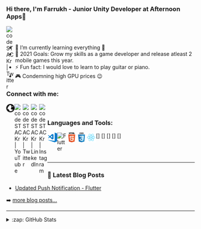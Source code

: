 ### Hi there, I'm Farrukh - Junior Unity Developer at Afternoon Apps👋

[<img align="left" alt="codeSTACKr | Twitter" width="22px" src="https://cdn.jsdelivr.net/npm/simple-icons@v3/icons/twitter.svg" />][twitter]

<br/>
<br/>

- 🌱 I’m currently learning everything 🤣
- 🥅 2021 Goals: Grow my skills as a game developer and release atleast 2 mobile games this year.
- ⚡ Fun fact: I would love to learn to play guitar or piano.
- 🎮 Condemning high GPU prices 😉 


### Connect with me:

[<img align="left" alt="portfolio" width="22px" src="https://raw.githubusercontent.com/iconic/open-iconic/master/svg/globe.svg" />][website]
[<img align="left" alt="codeSTACKr | YouTube" width="22px" src="https://cdn.jsdelivr.net/npm/simple-icons@v3/icons/youtube.svg" />][youtube]
[<img align="left" alt="codeSTACKr | Twitter" width="22px" src="https://cdn.jsdelivr.net/npm/simple-icons@v3/icons/twitter.svg" />][twitter]
[<img align="left" alt="codeSTACKr | LinkedIn" width="22px" src="https://cdn.jsdelivr.net/npm/simple-icons@v3/icons/linkedin.svg" />][linkedin]
[<img align="left" alt="codeSTACKr | Instagram" width="22px" src="https://cdn.jsdelivr.net/npm/simple-icons@v3/icons/instagram.svg" />][instagram]

<br />

### Languages and Tools:

[<img align="left" alt="Visual Studio Code" width="26px" src="https://raw.githubusercontent.com/github/explore/80688e429a7d4ef2fca1e82350fe8e3517d3494d/topics/visual-studio-code/visual-studio-code.png" />]
[<img align="left" alt="Flutter" width="26px" src="https://raw.githubusercontent.com/flutter/website/master/src/_assets/image/flutter-lockup-bg.jpg" />]
[<img align="left" alt="HTML5" width="26px" src="https://raw.githubusercontent.com/github/explore/80688e429a7d4ef2fca1e82350fe8e3517d3494d/topics/html/html.png" />]
[<img align="left" alt="CSS3" width="26px" src="https://raw.githubusercontent.com/github/explore/80688e429a7d4ef2fca1e82350fe8e3517d3494d/topics/css/css.png" />]
[<img align="left" alt="React" width="26px" src="https://raw.githubusercontent.com/github/explore/80688e429a7d4ef2fca1e82350fe8e3517d3494d/topics/react/react.png" />]


<br />
<br />


---

### 📕 Latest Blog Posts

<!-- BLOG-POST-LIST:START -->
- [Updated Push Notification - Flutter](https://farrukhsajjad.medium.com/atioupdated-push-notifications-flutter-e57e34051704)
<!-- BLOG-POST-LIST:END -->

➡️ [more blog posts...](https://farrukhsajjad.medium.com/)

---

<details>
  <summary>:zap: GitHub Stats</summary>

  <img align="left" alt="Farrukh's GitHub Stats" src="https://github-readme-stats.codestackr.vercel.app/api?username=FarrukhSajjad&show_icons=true&hide_border=true" />

</details>

[website]: http://farrukhsajjad.github.io/
[twitter]: https://twitter.com/farrukhV2
[youtube]: https://www.youtube.com/channel/UCDRiYTjNtu6KSL6pX3eatzA/featured
[instagram]: https://www.instagram.com/indieclan/
[linkedin]: https://www.linkedin.com/in/farrukh-sajjad-673654158/
